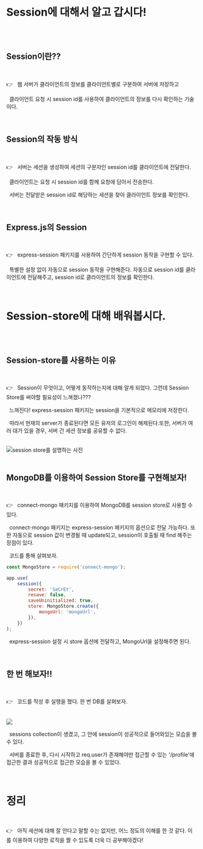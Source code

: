 <br>

# Session에 대해서 알고 갑시다!

<br>

<br>

## Session이란??

<br>

👉 &nbsp; 웹 서버가 클라이언트의 정보를 클라이언트별로 구분하여 서버에 저장하고

&nbsp; 클라이언트 요청 시 session id를 사용하여 클라이언트의 정보를 다시 확인하는 기술이다.

<br>

## Session의 작동 방식

<br>

👉 &nbsp; 서버는 세션을 생성하여 세션의 구분자인 session id를 클라이언트에 전달한다.

&nbsp; 클라이언트는 요청 시 session id를 함께 요청에 담아서 전송한다.

&nbsp; 서버는 전달받은 session id로 해당하는 세션을 찾아 클라이언트 정보를 확인한다.

<br>

## Express.js의 Session

<br>

👉 &nbsp; express-session 패키지를 사용하여 간단하게 session 동작을 구현할 수 있다.

&nbsp; 특별한 설정 없이 자동으로 session 동작을 구현해준다. 자동으로 session id를 클라이언트에 전달해주고, session id로 클라이언트의 정보를 확인한다.

<br>

# Session-store에 대해 배워봅시다.

<br>

<br>

## Session-store를 사용하는 이유

<br>

👉 &nbsp; Session이 무엇이고, 어떻게 동작하는지에 대해 알게 되었다. 그런데 Session Store를 써야할 필요성이 느껴졌나???

&nbsp; 느껴진다! express-session 패키지는 session을 기본적으로 메모리에 저장한다.

&nbsp; 따라서 현재의 server가 종료된다면 모든 유저의 로그인이 해제된다.또한, 서버가 여러 대가 있을 경우, 서버 간 세션 정보를 공유할 수 없다.

<br>

<img src="./session-store.png" alt="session store를 설명하는 사진">

<br>

<br>

## MongoDB를 이용하여 Session Store를 구현해보자!

<br>

👉 &nbsp; connect-mongo 패키지를 이용하여 MongoDB를 session store로 사용할 수 있다.

&nbsp; connect-mongo 패키지는 express-session 패키지의 옵션으로 전달 가능하다. 또한 자동으로 session 값이 변경될 때 update되고, session이 호출될 때 find 해주는 장점이 있다.

&nbsp; 코드를 통해 살펴보자.

```js
const MongoStore = require('connect-mongo');

app.use(
    session({
        secret: 'SeCrEt',
        resave: false,
        saveUninitialized: true,
        store: MongoStore.create({
            mongoUrl: 'mongoUrl',
        }),
    })
);
```

&nbsp; express-session 설정 시 store 옵션에 전달하고, MongoUrl을 설정해주면 된다.

<br>

## 한 번 해보자!!

<br>

👉 &nbsp; 코드를 작성 후 실행을 했다. 한 번 DB를 살펴보자.

<br>

<img src="./connect-mongo.png">

<br>

&nbsp; sessions collection이 생겼고, 그 안에 session이 성공적으로 들어와있는 모습을 볼 수 있다.

&nbsp; 서버를 종료한 후, 다시 시작하고 req.user가 존재해야만 접근할 수 있는 '/profile'에 접근한 결과 성공적으로 접근한 모습을 볼 수 있었다.

<br>

# 정리

<br>

👉 &nbsp; 아직 세션에 대해 잘 안다고 말할 수는 없지만, 어느 정도의 이해를 한 것 같다. 이를 이용하여 다양한 로직을 짤 수 있도록 더욱 더 공부해야겠다!
